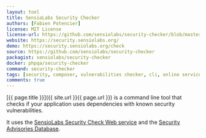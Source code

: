 ```yaml
---
layout: tool
title: SensioLabs Security Checker
authors: [Fabien Potencier]
license: MIT License
license-url: https://github.com/sensiolabs/security-checker/blob/master/LICENSE
website: https://security.sensiolabs.org/
demo: https://security.sensiolabs.org/check
source: https://github.com/sensiolabs/security-checker 
packagist: sensiolabs/security-checker
docker: phpqa/security-checker
command: security-checker 
tags: [security, composer, vulnerabilities checker, cli, online service] 
comments: true
---
```


[{{ page.title }}]({{ site.url }}{{ page.url }}) is a command line tool that checks if your
application uses dependencies with known security vulnerabilities.
 
<!--more--> 

It uses the [SensioLabs Security Check Web service][1] and the [Security Advisories Database][2].

[1]: http://security.sensiolabs.org/
[2]: https://github.com/FriendsOfPHP/security-advisories
[3]: http://get.sensiolabs.org/security-checker.phar
